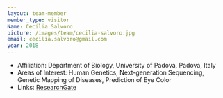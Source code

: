 ```yaml
---
layout: team-member
member_type: visitor
Name: Cecilia Salvoro
picture: /images/team/cecilia-salvoro.jpg
email: cecilia.salvoro@gmail.com
year: 2018
---
```


- Affiliation: Department of Biology, University of Padova, Padova, Italy
- Areas of Interest: Human Genetics, Next-generation Sequencing, Genetic Mapping of Diseases, Prediction of Eye Color
- Links: [ResearchGate](https://www.researchgate.net/profile/Cecilia_Salvoro)
